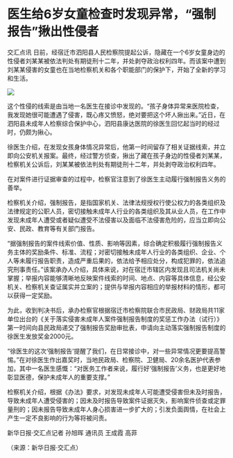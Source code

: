 # 医生给6岁女童检查时发现异常，“强制报告”揪出性侵者

交汇点讯
日前，经宿迁市泗阳县人民检察院提起公诉，隐藏在一个6岁女童身边的性侵者刘某某被依法判处有期徒刑十二年，并处剥夺政治权利四年。而该案中遭到刘某某侵害的女童也在当地检察机关和各个职能部门的保护下，开始了全新的学习和生活。

![](https://inews.gtimg.com/om_bt/OB4kYGVFvdAvRwiSuwGIkVDinVO0P8nFFtcaCUhE2awnUAA/1000)

这个性侵的线索是由当地一名医生在接诊中发现的。“孩子身体异常来医院检查，我发现她很可能遭遇了侵害，既心疼又愤怒，绝对要把这个坏人揪出来。”近日，在泗阳县未成年人检察综合保护中心，泗阳县康达医院的徐医生回忆起当时的经过时，仍颇为揪心。

徐医生介绍，在发现女孩身体情况异常后，他第一时间留存了相关证据线索，并立即向公安机关报案。最终，经过警方侦查，揪出了藏在孩子身边的性侵者刘某某，检察机关公诉后，刘某某被依法判处有期徒刑十二年，并处剥夺政治权利四年。

在对案件进行证据审查的过程中，检察官注意到了徐医生主动履行强制报告义务的善举。

检察机关介绍，强制报告，是指国家机关、法律法规授权行使公权力的各类组织及法律规定的公职人员，密切接触未成年人行业的各类组织及其从业人员，在工作中发现未成年人遭受或者疑似遭受不法侵害以及面临不法侵害危险的，应当立即向公安、民政、教育等有关部门报告。

“据强制报告的案件线索价值、性质、影响等因素，综合确定积极履行强制报告义务主体的奖励条件、标准、流程；对密切接触未成年人行业的各类组织、企业、个人等未履行报告职责，造成严重后果的，依法给予相应处分，构成犯罪的，依法追究刑事责任。”该案承办人介绍，具体来说，对在宿迁市辖区内发现且司法机关尚未掌握；举报内容能够清晰地反映案件线索的时间、地点、内容等具体信息，经公安机关、检察机关查证属实并立案的；提供与举报内容相应的举报材料的情形，都可以获得一定奖励。

为此，收到判决书后，承办检察官根据宿迁市检察院联合市民政局、财政局共11家单位出台的《关于落实侵害未成年人案件强制报告制度的奖惩工作办法（试行）》第一时间向县民政局递交了强制报告奖励审批表，申请向主动落实强制报告制度的徐医生发放奖金2000元。

“徐医生的这次‘强制报告’提醒了我们，在日常接诊中，对一些异常情况更要提高警惕。”在对徐医生作出嘉奖时，当地民政局、检察院、卫健局、20余名医护代表参加，其中一名医生感慨：“对医务工作者来说，履行好‘强制报告’义务，也是更好地彰显医德，保护未成年人的重要支撑。”

检察机关介绍，根据《办法》要求，对发现未成年人可能遭受侵害但未及时报告，导致未成年人遭受侵害的；因未及时报告导致案件证据灭失，影响案件侦查或定罪量刑的；因未报告导致未成年人身心损害进一步扩大的；引发负面舆情，在社会上产生一定不良影响的行为等将被问责。

新华日报·交汇点记者 孙旭晖 通讯员 王成霞 高菲

（来源：新华日报·交汇点）


